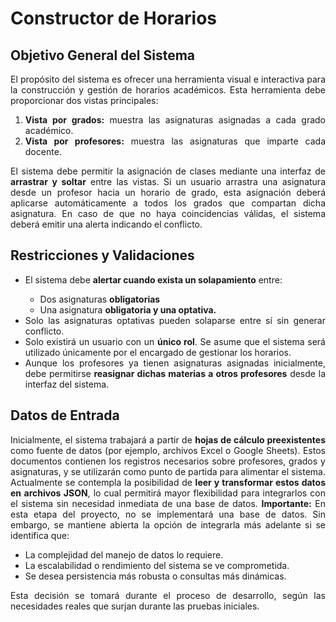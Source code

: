 # Constructor de Horarios

## Objetivo General del Sistema
<div align=justify>
    <p>El propósito del sistema es ofrecer una herramienta visual e interactiva para la construcción y gestión de horarios académicos. Esta herramienta debe proporcionar dos vistas principales:</p>
    <ol>
        <li><b>Vista por grados:</b> muestra las asignaturas asignadas a cada grado académico.</li>
        <li><b>Vista por profesores:</b> muestra las asignaturas que imparte cada docente.</li>
    </ol>
    <p>El sistema debe permitir la asignación de clases mediante una interfaz de <b>arrastrar y soltar</b> entre las vistas. Si un usuario arrastra una asignatura desde un profesor hacia un horario de grado, esta asignación deberá aplicarse automáticamente a todos los grados que compartan dicha asignatura. En caso de que no haya coincidencias válidas, el sistema deberá emitir una alerta indicando el conflicto.</p>
</div>

## Restricciones y Validaciones
<div align=justify>
    <ul>
        <li>El sistema debe <b>alertar cuando exista un solapamiento</b> entre:</li>
        <ul>
            <li>Dos asignaturas <b>obligatorias</b></li>
            <li>Una asignatura <b>obligatoria y una optativa.</b></li>
        </ul>
        <li>Solo las asignaturas optativas pueden solaparse entre sí sin generar conflicto.</li>
        <li>Solo existirá un usuario con un <b>único rol</b>. Se asume que el sistema será utilizado únicamente por el encargado de gestionar los horarios.</li>
        <li>Aunque los profesores ya tienen asignaturas asignadas inicialmente, debe permitirse <b>reasignar dichas materias a otros profesores</b> desde la interfaz del sistema.</li>
    </ul>
</div>

## Datos de Entrada
<div align=justify>
    <p>Inicialmente, el sistema trabajará a partir de <b>hojas de cálculo preexistentes</b> como fuente de datos (por ejemplo, archivos Excel o Google Sheets). Estos documentos contienen los registros necesarios sobre profesores, grados y asignaturas, y se utilizarán como punto de partida para alimentar el sistema.
    Actualmente se contempla la posibilidad de <b>leer y transformar estos datos en archivos JSON</b>, lo cual permitirá mayor flexibilidad para integrarlos con el sistema sin necesidad inmediata de una base de datos.
    <b>Importante:</b> En esta etapa del proyecto, no se implementará una base de datos. Sin embargo, se mantiene abierta la opción de integrarla más adelante si se identifica que:</p>
    <ul>
        <li>La complejidad del manejo de datos lo requiere.</li>
        <li>La escalabilidad o rendimiento del sistema se ve comprometida.</li>
        <li>Se desea persistencia más robusta o consultas más dinámicas.</li>
    </ul>
    <p>Esta decisión se tomará durante el proceso de desarrollo, según las necesidades reales que surjan durante las pruebas iniciales.</p>
</div>